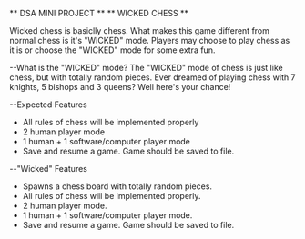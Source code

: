 ** DSA MINI PROJECT **
** WICKED CHESS **

Wicked chess is basiclly chess.
What makes this game different from normal chess is it's "WICKED" mode.
Players may choose to play chess as it is or choose the "WICKED" mode for some extra fun.

--What is the "WICKED" mode?
The "WICKED" mode of chess is just like chess, but with totally random pieces.
Ever dreamed of playing chess with 7 knights, 5 bishops and 3 queens? Well here's your chance!

--Expected Features
* All rules of chess will be implemented properly
* 2 human player mode
* 1 human + 1 software/computer player mode
* Save and resume a game. Game should be saved to file.

--"Wicked" Features
* Spawns a chess board with totally random pieces.
* All rules of chess will be implemented properly.
* 2 human player mode.
* 1 human + 1 software/computer player mode.
* Save and resume a game. Game should be saved to file.
